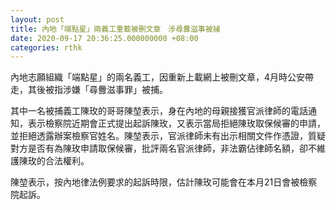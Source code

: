 ```yaml
---
layout: post
title: 內地「端點星」兩義工重載被刪文章　涉尋釁滋事被捕
date: 2020-09-17 20:36:25.000000000 +08:00
categories: rthk
---
```


內地志願組織「端點星」的兩名義工，因重新上載網上被刪文章，4月時公安帶走，其後被指涉嫌「尋釁滋事罪」被捕。

其中一名被捕義工陳玫的哥哥陳堃表示，身在內地的母親接獲官派律師的電話通知，表示檢察院近期會正式提出起訴陳玫，又表示當局拒絕陳玫取保候審的申請，並拒絕透露辦案檢察官姓名。陳堃表示，官派律師未有出示相關文件作憑證，質疑對方是否有為陳玫申請取保候審，批評兩名官派律師，非法霸佔律師名額，卻不維護陳玫的合法權利。

陳堃表示，按內地律法例要求的起訴時限，估計陳玫可能會在本月21日會被檢察院起訴。
